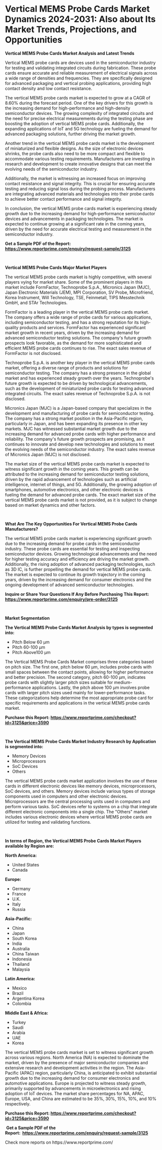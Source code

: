 <p><h1>Vertical MEMS Probe Cards Market Dynamics 2024-2031: Also about Its Market Trends, Projections, and Opportunities</h1></p><p><strong>Vertical MEMS Probe Cards Market Analysis and Latest Trends</strong></p>
<p><p>Vertical MEMS probe cards are devices used in the semiconductor industry for testing and validating integrated circuits during fabrication. These probe cards ensure accurate and reliable measurement of electrical signals across a wide range of densities and frequencies. They are specifically designed for advanced packaging and vertical probing applications, providing high contact density and low contact resistance.</p><p>The vertical MEMS probe cards market is expected to grow at a CAGR of 8.60% during the forecast period. One of the key drivers for this growth is the increasing demand for high-performance and high-density semiconductor devices. The growing complexity of integrated circuits and the need for precise electrical measurements during the testing phase are boosting the adoption of vertical MEMS probe cards. Additionally, the expanding applications of IoT and 5G technology are fueling the demand for advanced packaging solutions, further driving the market growth.</p><p>Another trend in the vertical MEMS probe cards market is the development of miniaturized and flexible designs. As the size of electronic devices shrinks, the probe cards also need to be more compact and flexible to accommodate various testing requirements. Manufacturers are investing in research and development to create innovative designs that can meet the evolving needs of the semiconductor industry.</p><p>Additionally, the market is witnessing an increased focus on improving contact resistance and signal integrity. This is crucial for ensuring accurate testing and reducing signal loss during the probing process. Manufacturers are integrating advanced materials and technologies into their probe cards to achieve better contact performance and signal integrity.</p><p>In conclusion, the vertical MEMS probe cards market is experiencing steady growth due to the increasing demand for high-performance semiconductor devices and advancements in packaging technologies. The market is expected to continue growing at a significant rate in the coming years, driven by the need for accurate electrical testing and measurement in the semiconductor industry.</p></p>
<p><strong>Get a Sample PDF of the Report:&nbsp; <a href="https://www.reportprime.com/enquiry/request-sample/3125">https://www.reportprime.com/enquiry/request-sample/3125</a></strong></p>
<p>&nbsp;</p>
<p><strong>Vertical MEMS Probe Cards Major Market Players</strong></p>
<p><p>The vertical MEMS probe cards market is highly competitive, with several players vying for market share. Some of the prominent players in this market include FormFactor, Technoprobe S.p.A., Micronics Japan (MJC), Japan Electronic Materials (JEM), MPI Corporation, SV Probe, Microfriend, Korea Instrument, Will Technology, TSE, Feinmetall, TIPS Messtechnik GmbH, and STAr Technologies.</p><p>FormFactor is a leading player in the vertical MEMS probe cards market. The company offers a wide range of probe cards for various applications, including semiconductor testing, and has a strong reputation for its high-quality products and services. FormFactor has experienced significant market growth in recent years, driven by the increasing demand for advanced semiconductor testing solutions. The company's future growth prospects look favorable, as the demand for more sophisticated and efficient MEMS probe cards continues to rise. The exact sales revenue of FormFactor is not disclosed.</p><p>Technoprobe S.p.A. is another key player in the vertical MEMS probe cards market, offering a diverse range of products and solutions for semiconductor testing. The company has a strong presence in the global market and has experienced steady growth over the years. Technoprobe's future growth is expected to be driven by technological advancements, such as the development of miniaturized probe cards for testing advanced integrated circuits. The exact sales revenue of Technoprobe S.p.A. is not disclosed.</p><p>Micronics Japan (MJC) is a Japan-based company that specializes in the development and manufacturing of probe cards for semiconductor testing. The company has a strong market position in the Asia-Pacific region, particularly in Japan, and has been expanding its presence in other key markets. MJC has witnessed substantial market growth due to the increasing demand for advanced probe cards with higher performance and reliability. The company's future growth prospects are promising, as it continues to innovate and develop new technologies and solutions to meet the evolving needs of the semiconductor industry. The exact sales revenue of Micronics Japan (MJC) is not disclosed.</p><p>The market size of the vertical MEMS probe cards market is expected to witness significant growth in the coming years. This growth can be attributed to the increasing demand for semiconductor testing solutions, driven by the rapid advancement of technologies such as artificial intelligence, internet of things, and 5G. Additionally, the growing adoption of smartphones, automotive electronics, and other electronic devices is fueling the demand for advanced probe cards. The exact market size of the vertical MEMS probe cards market is not provided, as it is subject to change based on market dynamics and other factors.</p></p>
<p>&nbsp;</p>
<p><strong>What Are The Key Opportunities For Vertical MEMS Probe Cards Manufacturers?</strong></p>
<p><p>The vertical MEMS probe cards market is experiencing significant growth due to the increasing demand for probe cards in the semiconductor industry. These probe cards are essential for testing and inspecting semiconductor devices. Growing technological advancements and the need for higher testing accuracy and efficiency are driving the market growth. Additionally, the rising adoption of advanced packaging technologies, such as 3D IC, is further propelling the demand for vertical MEMS probe cards. The market is expected to continue its growth trajectory in the coming years, driven by the increasing demand for consumer electronics and the ongoing development of advanced semiconductor technologies.</p></p>
<p><strong>Inquire or Share Your Questions If Any Before Purchasing This Report: <a href="https://www.reportprime.com/enquiry/pre-order/3125">https://www.reportprime.com/enquiry/pre-order/3125</a></strong></p>
<p>&nbsp;</p>
<p><strong>Market Segmentation</strong></p>
<p><strong>The Vertical MEMS Probe Cards Market Analysis by types is segmented into:</strong></p>
<p><ul><li>Pitch Below 60 µm</li><li>Pitch 60-100 µm</li><li>Pitch Above100 μm</li></ul></p>
<p><p>The Vertical MEMS Probe Cards Market comprises three categories based on pitch size. The first one, pitch below 60 µm, includes probe cards with small spaces between the contact points, allowing for higher performance and better precision. The second category, pitch 60-100 µm, indicates probe cards with slightly larger pitch sizes suitable for medium-performance applications. Lastly, the pitch above 100 µm involves probe cards with larger pitch sizes used mainly for lower-performance tasks. These categorizations help determine the most appropriate probe card for specific requirements and applications in the vertical MEMS probe cards market.</p></p>
<p><strong>Purchase this Report:&nbsp;<a href="https://www.reportprime.com/checkout?id=3125&price=3590">https://www.reportprime.com/checkout?id=3125&price=3590</a></strong></p>
<p>&nbsp;</p>
<p><strong>The Vertical MEMS Probe Cards Market Industry Research by Application is segmented into:</strong></p>
<p><ul><li>Memory Devices</li><li>Microprocessors</li><li>SoC Devices</li><li>Others</li></ul></p>
<p><p>The vertical MEMS probe cards market application involves the use of these cards in different electronic devices like memory devices, microprocessors, SoC devices, and others. Memory devices include various types of storage components used in computers and other electronic devices. Microprocessors are the central processing units used in computers and perform various tasks. SoC devices refer to systems on a chip that integrate different electronic components into a single chip. The "Others" market includes various electronic devices where vertical MEMS probe cards are utilized for testing and validating functions.</p></p>
<p>&nbsp;</p>
<p><strong>In terms of Region, the Vertical MEMS Probe Cards Market Players available by Region are:</strong></p>
<p>
    <p> <strong> North America: </strong>
        <ul>
            <li>United States</li>
            <li>Canada</li>
        </ul>
        </p> 
    <p> <strong> Europe: </strong>
        <ul>
            <li>Germany</li>
            <li>France</li>
            <li>U.K.</li>
            <li>Italy</li>
            <li>Russia</li>
        </ul>
        </p> 
    <p> <strong> Asia-Pacific: </strong>
        <ul>
            <li>China</li>
            <li>Japan</li>
            <li>South Korea</li>
            <li>India</li>
            <li>Australia</li>
            <li>China Taiwan</li>
            <li>Indonesia</li>
            <li>Thailand</li>
            <li>Malaysia</li>
        </ul>
        </p> 
    <p> <strong> Latin America: </strong>
        <ul>
            <li>Mexico</li>
            <li>Brazil</li>
            <li>Argentina Korea</li>
            <li>Colombia</li>
        </ul>
        </p> 
    <p> <strong> Middle East & Africa: </strong>
        <ul>
            <li>Turkey</li>
            <li>Saudi</li>
            <li>Arabia</li>
            <li>UAE</li>
            <li>Korea</li>
        </ul>
    </p>
    </p>
<p><p>The vertical MEMS probe cards market is set to witness significant growth across various regions. North America (NA) is expected to dominate the market, driven by the presence of major semiconductor companies and extensive research and development activities in the region. The Asia-Pacific (APAC) region, particularly China, is anticipated to exhibit substantial growth due to the increasing demand for consumer electronics and automotive applications. Europe is projected to witness steady growth, primarily supported by advancements in microelectronics and rising adoption of IoT devices. The market share percentages for NA, APAC, Europe, USA, and China are estimated to be 35%, 30%, 15%, 10%, and 10% respectively.</p></p>
<p><strong>Purchase this Report: <a href="https://www.reportprime.com/checkout?id=3125&price=3590">https://www.reportprime.com/checkout?id=3125&price=3590</a></strong></p>
<p>&nbsp;<strong>Get a Sample PDF of the Report:&nbsp;&nbsp;<a href="https://www.reportprime.com/enquiry/request-sample/3125">https://www.reportprime.com/enquiry/request-sample/3125</a></strong></p>
<p><strong></strong></p>
<p>Check more reports on https://www.reportprime.com/</p>
